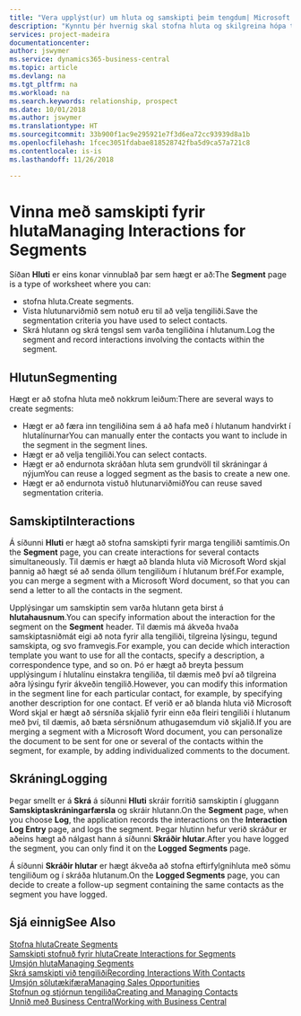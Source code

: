 ```yaml
---
title: "Vera upplýst(ur) um hluta og samskipti þeim tengdum| Microsoft Docs"
description: "Kynntu þér hvernig skal stofna hluta og skilgreina hópa tengiliða og tiltaka samskipti fyrir hluta."
services: project-madeira
documentationcenter: 
author: jswymer
ms.service: dynamics365-business-central
ms.topic: article
ms.devlang: na
ms.tgt_pltfrm: na
ms.workload: na
ms.search.keywords: relationship, prospect
ms.date: 10/01/2018
ms.author: jswymer
ms.translationtype: HT
ms.sourcegitcommit: 33b900f1ac9e295921e7f3d6ea72cc93939d8a1b
ms.openlocfilehash: 1fcec3051fdabae818528742fba5d9ca57a721c8
ms.contentlocale: is-is
ms.lasthandoff: 11/26/2018

---
```

# <a name="managing-interactions-for-segments"></a><span data-ttu-id="6f851-103">Vinna með samskipti fyrir hluta</span><span class="sxs-lookup"><span data-stu-id="6f851-103">Managing Interactions for Segments</span></span>
<span data-ttu-id="6f851-104">Síðan **Hluti** er eins konar vinnublað þar sem hægt er að:</span><span class="sxs-lookup"><span data-stu-id="6f851-104">The **Segment** page is a type of worksheet where you can:</span></span>

* <span data-ttu-id="6f851-105">stofna hluta.</span><span class="sxs-lookup"><span data-stu-id="6f851-105">Create segments.</span></span>
* <span data-ttu-id="6f851-106">Vista hlutunarviðmið sem notuð eru til að velja tengiliði.</span><span class="sxs-lookup"><span data-stu-id="6f851-106">Save the segmentation criteria you have used to select contacts.</span></span>
* <span data-ttu-id="6f851-107">Skrá hlutann og skrá tengsl sem varða tengiliðina í hlutanum.</span><span class="sxs-lookup"><span data-stu-id="6f851-107">Log the segment and record interactions involving the contacts within the segment.</span></span>

## <a name="segmenting"></a><span data-ttu-id="6f851-108">Hlutun</span><span class="sxs-lookup"><span data-stu-id="6f851-108">Segmenting</span></span>
<span data-ttu-id="6f851-109">Hægt er að stofna hluta með nokkrum leiðum:</span><span class="sxs-lookup"><span data-stu-id="6f851-109">There are several ways to create segments:</span></span>

* <span data-ttu-id="6f851-110">Hægt er að færa inn tengiliðina sem á að hafa með í hlutanum handvirkt í hlutalínurnar</span><span class="sxs-lookup"><span data-stu-id="6f851-110">You can manually enter the contacts you want to include in the segment in the segment lines.</span></span>
* <span data-ttu-id="6f851-111">Hægt er að velja tengiliði.</span><span class="sxs-lookup"><span data-stu-id="6f851-111">You can select contacts.</span></span>
* <span data-ttu-id="6f851-112">Hægt er að endurnota skráðan hluta sem grundvöll til skráningar á nýjum</span><span class="sxs-lookup"><span data-stu-id="6f851-112">You can reuse a logged segment as the basis to create a new one.</span></span>
* <span data-ttu-id="6f851-113">Hægt er að endurnota vistuð hlutunarviðmið</span><span class="sxs-lookup"><span data-stu-id="6f851-113">You can reuse saved segmentation criteria.</span></span>

## <a name="interactions"></a><span data-ttu-id="6f851-114">Samskipti</span><span class="sxs-lookup"><span data-stu-id="6f851-114">Interactions</span></span>
<span data-ttu-id="6f851-115">Á síðunni **Hluti** er hægt að stofna samskipti fyrir marga tengiliði samtímis.</span><span class="sxs-lookup"><span data-stu-id="6f851-115">On the **Segment** page, you can create interactions for several contacts simultaneously.</span></span> <span data-ttu-id="6f851-116">Til dæmis er hægt að blanda hluta við Microsoft Word skjal þannig að hægt sé að senda öllum tengiliðum í hlutanum bréf.</span><span class="sxs-lookup"><span data-stu-id="6f851-116">For example, you can merge a segment with a Microsoft Word document, so that you can send a letter to all the contacts in the segment.</span></span>

<span data-ttu-id="6f851-117">Upplýsingar um samskiptin sem varða hlutann geta birst á **hlutahausnum**.</span><span class="sxs-lookup"><span data-stu-id="6f851-117">You can specify information about the interaction for the segment on the **Segment** header.</span></span> <span data-ttu-id="6f851-118">Til dæmis má ákveða hvaða samskiptasniðmát eigi að nota fyrir alla tengiliði, tilgreina lýsingu, tegund samskipta, og svo framvegis.</span><span class="sxs-lookup"><span data-stu-id="6f851-118">For example, you can decide which interaction template you want to use for all the contacts, specify a description, a correspondence type, and so on.</span></span> <span data-ttu-id="6f851-119">Þó er hægt að breyta þessum upplýsingum í hlutalínu einstakra tengiliða, til dæmis með því að tilgreina aðra lýsingu fyrir ákveðin tengilið.</span><span class="sxs-lookup"><span data-stu-id="6f851-119">However, you can modify this information in the segment line for each particular contact, for example, by specifying another description for one contact.</span></span> <span data-ttu-id="6f851-120">Ef verið er að blanda hluta við Microsoft Word skjal er hægt að sérsníða skjalið fyrir einn eða fleiri tengiliði í hlutanum með því, til dæmis, að bæta sérsniðnum athugasemdum við skjalið.</span><span class="sxs-lookup"><span data-stu-id="6f851-120">If you are merging a segment with a Microsoft Word document, you can personalize the document to be sent for one or several of the contacts within the segment, for example, by adding individualized comments to the document.</span></span>

## <a name="logging"></a><span data-ttu-id="6f851-121">Skráning</span><span class="sxs-lookup"><span data-stu-id="6f851-121">Logging</span></span>
<span data-ttu-id="6f851-122">Þegar smellt er á **Skrá** á síðunni **Hluti** skráir forritið samskiptin í gluggann **Samskiptaskráningarfærsla** og skráir hlutann.</span><span class="sxs-lookup"><span data-stu-id="6f851-122">On the **Segment** page, when you choose **Log**, the application records the interactions on the **Interaction Log Entry** page, and logs the segment.</span></span> <span data-ttu-id="6f851-123">Þegar hlutinn hefur verið skráður er aðeins hægt að nálgast hann á síðunni **Skráðir hlutar**.</span><span class="sxs-lookup"><span data-stu-id="6f851-123">After you have logged the segment, you can only find it on the **Logged Segments** page.</span></span>

<span data-ttu-id="6f851-124">Á síðunni **Skráðir hlutar** er hægt ákveða að stofna eftirfylgnihluta með sömu tengiliðum og í skráða hlutanum.</span><span class="sxs-lookup"><span data-stu-id="6f851-124">On the **Logged Segments** page, you can decide to create a follow-up segment containing the same contacts as the segment you have logged.</span></span>

## <a name="see-also"></a><span data-ttu-id="6f851-125">Sjá einnig</span><span class="sxs-lookup"><span data-stu-id="6f851-125">See Also</span></span>
[<span data-ttu-id="6f851-126">Stofna hluta</span><span class="sxs-lookup"><span data-stu-id="6f851-126">Create Segments</span></span>](marketing-how-create-segment.md)  
[<span data-ttu-id="6f851-127">Samskipti stofnuð fyrir hluta</span><span class="sxs-lookup"><span data-stu-id="6f851-127">Create Interactions for Segments</span></span>](marketing-how-create-interactions.md)  
[<span data-ttu-id="6f851-128">Umsjón hluta</span><span class="sxs-lookup"><span data-stu-id="6f851-128">Managing Segments</span></span>](marketing-segments.md)  
[<span data-ttu-id="6f851-129">Skrá samskipti við tengiliði</span><span class="sxs-lookup"><span data-stu-id="6f851-129">Recording Interactions With Contacts</span></span>](marketing-interactions.md)  
[<span data-ttu-id="6f851-130">Umsjón sölutækifæra</span><span class="sxs-lookup"><span data-stu-id="6f851-130">Managing Sales Opportunities</span></span>](marketing-manage-sales-opportunities.md)  
[<span data-ttu-id="6f851-131">Stofnun og stjórnun tengiliða</span><span class="sxs-lookup"><span data-stu-id="6f851-131">Creating and Managing Contacts</span></span>](marketing-contacts.md)  
[<span data-ttu-id="6f851-132">Unnið með Business Central</span><span class="sxs-lookup"><span data-stu-id="6f851-132">Working with Business Central</span></span>](ui-work-product.md)

